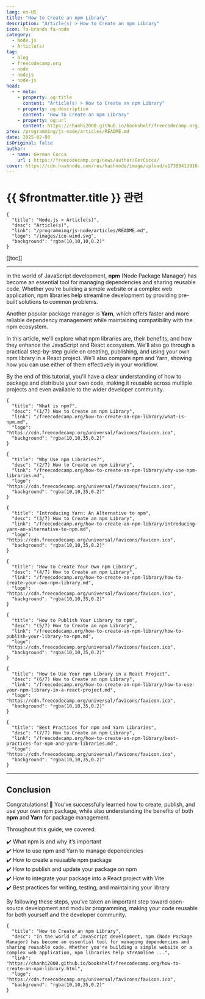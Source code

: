 ```yaml
---
lang: en-US
title: "How to Create an npm Library"
description: "Article(s) > How to Create an npm Library"
icon: fa-brands fa-node
category:
  - Node.js
  - Article(s)
tag:
  - blog
  - freecodecamp.org
  - node
  - nodejs
  - node-js
head:
  - - meta:
    - property: og:title
      content: "Article(s) > How to Create an npm Library"
    - property: og:description
      content: "How to Create an npm Library"
    - property: og:url
      content: https://chanhi2000.github.io/bookshelf/freecodecamp.org/how-to-create-an-npm-library/
prev: /programming/js-node/articles/README.md
date: 2025-02-08
isOriginal: false
author:
  - name: German Cocca
    url : https://freecodecamp.org/news/author/GerCocca/
cover: https://cdn.hashnode.com/res/hashnode/image/upload/v1738941301640/7189d889-387d-4bd2-bf5c-2cbcbd17faad.png
---
```


# {{ $frontmatter.title }} 관련

```component VPCard
{
  "title": "Node.js > Article(s)",
  "desc": "Article(s)",
  "link": "/programming/js-node/articles/README.md",
  "logo": "/images/ico-wind.svg",
  "background": "rgba(10,10,10,0.2)"
}
```

[[toc]]

---

<SiteInfo
  name="How to Create an npm Library"
  desc="In the world of JavaScript development, npm (Node Package Manager) has become an essential tool for managing dependencies and sharing reusable code. Whether you're building a simple website or a complex web application, npm libraries help streamline ..."
  url="https://freecodecamp.org/news/how-to-create-an-npm-library"
  logo="https://cdn.freecodecamp.org/universal/favicons/favicon.ico"
  preview="https://cdn.hashnode.com/res/hashnode/image/upload/v1738941301640/7189d889-387d-4bd2-bf5c-2cbcbd17faad.png"/>

In the world of JavaScript development, **npm** (Node Package Manager) has become an essential tool for managing dependencies and sharing reusable code. Whether you're building a simple website or a complex web application, npm libraries help streamline development by providing pre-built solutions to common problems.

Another popular package manager is **Yarn**, which offers faster and more reliable dependency management while maintaining compatibility with the npm ecosystem.

In this article, we'll explore what npm libraries are, their benefits, and how they enhance the JavaScript and React ecosystem. We'll also go through a practical step-by-step guide on creating, publishing, and using your own npm library in a React project. We’ll also compare npm and Yarn, showing how you can use either of them effectively in your workflow.

By the end of this tutorial, you'll have a clear understanding of how to package and distribute your own code, making it reusable across multiple projects and even available to the wider developer community.

```component VPCard
{
  "title": "What is npm?",
  "desc": "(1/7) How to Create an npm Library",
  "link": "/freecodecamp.org/how-to-create-an-npm-library/what-is-npm.md",
  "logo": "https://cdn.freecodecamp.org/universal/favicons/favicon.ico",
  "background": "rgba(10,10,35,0.2)"
}
```

```component VPCard
{
  "title": "Why Use npm Libraries?",
  "desc": "(2/7) How to Create an npm Library",
  "link": "/freecodecamp.org/how-to-create-an-npm-library/why-use-npm-libraries.md",
  "logo": "https://cdn.freecodecamp.org/universal/favicons/favicon.ico",
  "background": "rgba(10,10,35,0.2)"
}
```

```component VPCard
{
  "title": "Introducing Yarn: An Alternative to npm",
  "desc": "(3/7) How to Create an npm Library",
  "link": "/freecodecamp.org/how-to-create-an-npm-library/introducing-yarn-an-alternative-to-npm.md",
  "logo": "https://cdn.freecodecamp.org/universal/favicons/favicon.ico",
  "background": "rgba(10,10,35,0.2)"
}
```

```component VPCard
{
  "title": "How to Create Your Own npm Library",
  "desc": "(4/7) How to Create an npm Library",
  "link": "/freecodecamp.org/how-to-create-an-npm-library/how-to-create-your-own-npm-library.md",
  "logo": "https://cdn.freecodecamp.org/universal/favicons/favicon.ico",
  "background": "rgba(10,10,35,0.2)"
}
```

```component VPCard
{
  "title": "How to Publish Your Library to npm",
  "desc": "(5/7) How to Create an npm Library",
  "link": "/freecodecamp.org/how-to-create-an-npm-library/how-to-publish-your-library-to-npm.md",
  "logo": "https://cdn.freecodecamp.org/universal/favicons/favicon.ico",
  "background": "rgba(10,10,35,0.2)"
}
```

```component VPCard
{
  "title": "How to Use Your npm Library in a React Project",
  "desc": "(6/7) How to Create an npm Library",
  "link": "/freecodecamp.org/how-to-create-an-npm-library/how-to-use-your-npm-library-in-a-react-project.md",
  "logo": "https://cdn.freecodecamp.org/universal/favicons/favicon.ico",
  "background": "rgba(10,10,35,0.2)"
}
```

```component VPCard
{
  "title": "Best Practices for npm and Yarn Libraries",
  "desc": "(7/7) How to Create an npm Library",
  "link": "/freecodecamp.org/how-to-create-an-npm-library/best-practices-for-npm-and-yarn-libraries.md",
  "logo": "https://cdn.freecodecamp.org/universal/favicons/favicon.ico",
  "background": "rgba(10,10,35,0.2)"
}
```

---

## Conclusion

Congratulations! 🎉 You’ve successfully learned how to create, publish, and use your own npm package, while also understanding the benefits of both **npm** and **Yarn** for package management.

Throughout this guide, we covered:

✔️ What npm is and why it’s important  
✔️ How to use npm and Yarn to manage dependencies  
✔️ How to create a reusable npm package  
✔️ How to publish and update your package on npm  
✔️ How to integrate your package into a React project with Vite  
✔️ Best practices for writing, testing, and maintaining your library

By following these steps, you've taken an important step toward open-source development and modular programming, making your code reusable for both yourself and the developer community.

<!-- TODO: add ARTICLE CARD -->
```component VPCard
{
  "title": "How to Create an npm Library",
  "desc": "In the world of JavaScript development, npm (Node Package Manager) has become an essential tool for managing dependencies and sharing reusable code. Whether you're building a simple website or a complex web application, npm libraries help streamline ...",
  "link": "https://chanhi2000.github.io/bookshelf/freecodecamp.org/how-to-create-an-npm-library.html",
  "logo": "https://cdn.freecodecamp.org/universal/favicons/favicon.ico",
  "background": "rgba(10,10,35,0.2)"
}
```
